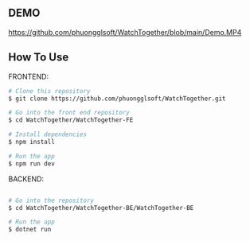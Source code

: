 ## DEMO
https://github.com/phuongglsoft/WatchTogether/blob/main/Demo.MP4

## How To Use
FRONTEND:
```bash
# Clone this repository
$ git clone https://github.com/phuongglsoft/WatchTogether.git

# Go into the front end repository
$ cd WatchTogether/WatchTogether-FE

# Install dependencies
$ npm install

# Run the app
$ npm run dev
```
BACKEND:


```bash

# Go into the repository
$ cd WatchTogether/WatchTogether-BE/WatchTogether-BE

# Run the app
$ dotnet run

```
